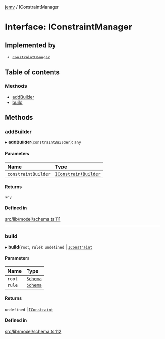 [jemv](../README.md) / IConstraintManager

# Interface: IConstraintManager

## Implemented by

- [`ConstraintManager`](../classes/ConstraintManager.md)

## Table of contents

### Methods

- [addBuilder](IConstraintManager.md#addbuilder)
- [build](IConstraintManager.md#build)

## Methods

### addBuilder

▸ **addBuilder**(`constraintBuilder`): `any`

#### Parameters

| Name | Type |
| :------ | :------ |
| `constraintBuilder` | [`IConstraintBuilder`](IConstraintBuilder.md) |

#### Returns

`any`

#### Defined in

[src/lib/model/schema.ts:111](https://github.com/data7expressions/jemv/blob/f58946d/src/lib/model/schema.ts#L111)

___

### build

▸ **build**(`root`, `rule`): `undefined` \| [`IConstraint`](IConstraint.md)

#### Parameters

| Name | Type |
| :------ | :------ |
| `root` | [`Schema`](Schema.md) |
| `rule` | [`Schema`](Schema.md) |

#### Returns

`undefined` \| [`IConstraint`](IConstraint.md)

#### Defined in

[src/lib/model/schema.ts:112](https://github.com/data7expressions/jemv/blob/f58946d/src/lib/model/schema.ts#L112)
